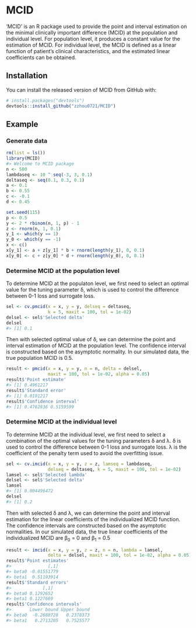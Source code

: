 
<!-- README.md is generated from README.Rmd. Please edit that file -->

# MCID

<!-- badges: start -->

<!-- badges: end -->

‘MCID’ is an R package used to provide the point and interval estimation
on the minimal clinically important difference (MCID) at the population
and individual level. For population level, it produces a constant value
for the estimation of MCID. For individual level, the MCID is defined as
a linear function of patient’s clinical characteristics, and the
estimated linear coefficients can be obtained.

## Installation

You can install the released version of MCID from GitHub with:

``` r
# install.packages("devtools")
devtools::install_github("zzhou0721/MCID")
```

## Example

### Generate data

``` r
rm(list = ls())
library(MCID)
#> Welcome to MCID package
n <- 500
lambdaseq <- 10 ^ seq(-3, 3, 0.1)
deltaseq <- seq(0.1, 0.3, 0.1)
a <- 0.1
b <- 0.55
c <- -0.1
d <- 0.45

set.seed(115)
p <- 0.5
y <- 2 * rbinom(n, 1, p) - 1
z <- rnorm(n, 1, 0.1)
y_1 <- which(y == 1)
y_0 <- which(y == -1)
x <- c()
x[y_1] <- a + z[y_1] * b + rnorm(length(y_1), 0, 0.1)
x[y_0] <- c + z[y_0] * d + rnorm(length(y_0), 0, 0.1)
```

### Determine MCID at the population level

To determine MCID at the populaton level, we first need to select an
optimal value for the tuning parameter δ, which is used to control the
difference between 0-1 loss and surrogate loss.

``` r
sel <- cv.pmcid(x = x, y = y, delseq = deltaseq, 
                k = 5, maxit = 100, tol = 1e-02)
delsel <- sel$'Selected delta'
delsel
#> [1] 0.1
```

Then with selected optimal value of δ, we can determine the point and
interval estimation of MCID at the population level. The confidence
interval is constructed based on the asymptotic normality. In our
simulated data, the true population MCID is 0.5.

``` r
result <- pmcid(x = x, y = y, n = n, delta = delsel, 
                maxit = 100, tol = 1e-02, alpha = 0.05)
result$'Point estimate'
#> [1] 0.4961217
result$'Standard error'
#> [1] 0.0101217
result$'Confidence interval'
#> [1] 0.4762836 0.5159599
```

### Determine MCID at the individual level

To determine MCID at the individual level, we first need to select a
combination of the optimal values for the tuning parameters δ and λ. δ
is used to control the difference between 0-1 loss and surrogate loss. λ
is the coefficient of the penalty term used to avoid the overfitting
issue.

``` r
sel <- cv.imcid(x = x, y = y, z = z, lamseq = lambdaseq, 
                delseq = deltaseq, k = 5, maxit = 100, tol = 1e-02)
lamsel <- sel$'Selected lambda'
delsel <- sel$'Selected delta'
lamsel
#> [1] 0.004496472
delsel
#> [1] 0.2
```

Then with selected δ and λ, we can determine the point and interval
estimation for the linear coefficients of the individualized MCID
function. The confidence intervals are constructed based on the
asymptotic normalities. In our simulated data, the true linear
coefficients of the individualized MCID are β<sub>0</sub> = 0 and
β<sub>1</sub> = 0.5

``` r
result <- imcid(x = x, y = y, z = z, n = n, lambda = lamsel, 
                delta = delsel, maxit = 100, tol = 1e-02, alpha = 0.05)
result$'Point estimates'
#>              [,1]
#> beta0 -0.01551779
#> beta1  0.51193914
result$'Standard errors'
#>            [,1]
#> beta0 0.1292652
#> beta1 0.1227669
result$'Confidence intervals'
#>       Lower bound Upper bound
#> beta0  -0.2688728   0.2378373
#> beta1   0.2713205   0.7525577
```
